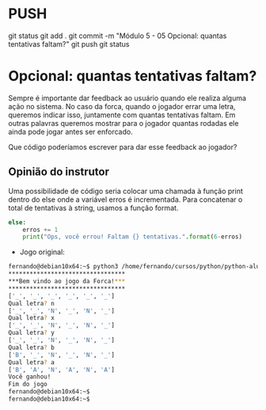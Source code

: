 
# ###################################################################################################################################################################
# ###################################################################################################################################################################
# PUSH

git status
git add .
git commit -m "Módulo 5 - 05 Opcional: quantas tentativas faltam?"
git push
git status


# ###################################################################################################################################################################
# ###################################################################################################################################################################
# Opcional: quantas tentativas faltam?



Sempre é importante dar feedback ao usuário quando ele realiza alguma ação no sistema. No caso da forca, quando o jogador errar uma letra, queremos indicar isso, juntamente com quantas tentativas faltam. Em outras palavras queremos mostrar para o jogador quantas rodadas ele ainda pode jogar antes ser enforcado.

Que código poderíamos escrever para dar esse feedback ao jogador?



##  Opinião do instrutor

Uma possibilidade de código seria colocar uma chamada à função print dentro do else onde a variável erros é incrementada. Para concatenar o total de tentativas à string, usamos a função format.

~~~~python
else:
    erros += 1
    print("Ops, você errou! Faltam {} tentativas.".format(6-erros)
~~~~




- Jogo original:

~~~~bash
fernando@debian10x64:~$ python3 /home/fernando/cursos/python/python-alura/002_Python-avancando-na-linguagem/005-implementando-o-encerramento-do-jogo/01-forca.py
*********************************
***Bem vindo ao jogo da Forca!***
*********************************
['_', '_', '_', '_', '_', '_']
Qual letra? n
['_', '_', 'N', '_', 'N', '_']
Qual letra? x
['_', '_', 'N', '_', 'N', '_']
Qual letra? y
['_', '_', 'N', '_', 'N', '_']
Qual letra? b
['B', '_', 'N', '_', 'N', '_']
Qual letra? a
['B', 'A', 'N', 'A', 'N', 'A']
Você ganhou!
Fim do jogo
fernando@debian10x64:~$
fernando@debian10x64:~$



~~~~